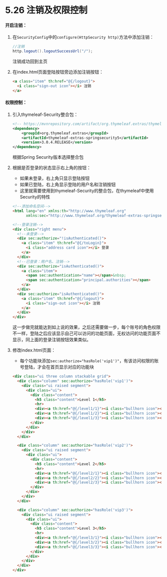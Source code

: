 # 5.26 注销及权限控制

#### 开启注销：

1. 在`SecurityConfig`中的`configure(HttpSecurity http)`方法中添加注销：

   ```java
   //注销
   http.logout().logoutSuccessUrl("/");
   ```

   注销成功回到主页

2. 在index.html页面登陆按钮旁边添加注销按钮：

   ```html
   <a class="item" th:href="@{/logout}">
     <i class="sign-out icon"></i> 注销
   </a>
   ```



#### 权限控制：

1. 引入thymeleaf-Security整合包：

   ```xml
   <!-- https://mvnrepository.com/artifact/org.thymeleaf.extras/thymeleaf-extras-springsecurity5 -->
   <dependency>
       <groupId>org.thymeleaf.extras</groupId>
       <artifactId>thymeleaf-extras-springsecurity5</artifactId>
       <version>3.0.4.RELEASE</version>
   </dependency>
   ```

   根据Spring Security版本选择整合包

2. 根据是否登录的状态显示右上角的按钮：

   - 如果未登录，右上角只显示登陆按钮
   - 如果已登陆，右上角显示登陆的用户名和注销按钮
   - 这里就需要使用到thymeleaf-Security的整合包，在thymeleaf中使用Security的特性

   ```html
   <!--添加命名空间-->
   <html lang="en" xmlns:th="http://www.thymeleaf.org"
         xmlns:sec="http://www.thymeleaf.org/thymeleaf-extras-springsecurity4">
   
   <!--登录注销-->
   <div class="right menu">
     <!--未登录-->
     <div sec:authorize="!isAuthenticated()">
       <a class="item" th:href="@{/toLogin}">
         <i class="address card icon"></i> 登录
       </a>
     </div>
     <!--已登录：用户名、注销-->
     <div sec:authorize="isAuthenticated()">
       <a class="item">
         <span sec:authentication="name"></span>&nbsp;
         <span sec:authentication="principal.authorities"></span>
       </a>
     </div>
     <div sec:authorize="isAuthenticated()">
       <a class="item" th:href="@{/logout}">
         <i class="sign-out icon"></i> 注销
       </a>
     </div>
   </div>
   ```

   这一步做完就能达到如上说的效果，之后还需要做一步，每个账号的角色权限不一样，登陆之后应该显示自己可以访问的功能页面，无权访问的功能页面不显示，同上面的登录注销按钮效果类似。

3. 修改index.html页面：

   - 每个功能块添加`sec:authorize="hasRole('vip1')"`，有该访问权限的账号登陆，才会在首页显示对应的功能块

   ```html
   <div class="ui three column stackable grid">
     <div class="column" sec:authorize="hasRole('vip1')">
       <div class="ui raised segment">
         <div class="ui">
           <div class="content">
             <h5 class="content">Level 1</h5>
             <hr>
             <div><a th:href="@{/level1/1}"><i class="bullhorn icon"></i> Level-1-1</a></div>
             <div><a th:href="@{/level1/2}"><i class="bullhorn icon"></i> Level-1-2</a></div>
             <div><a th:href="@{/level1/3}"><i class="bullhorn icon"></i> Level-1-3</a></div>
           </div>
         </div>
       </div>
     </div>
   
     <div class="column" sec:authorize="hasRole('vip2')">
       <div class="ui raised segment">
         <div class="ui">
           <div class="content">
             <h5 class="content">Level 2</h5>
             <hr>
             <div><a th:href="@{/level2/1}"><i class="bullhorn icon"></i> Level-2-1</a></div>
             <div><a th:href="@{/level2/2}"><i class="bullhorn icon"></i> Level-2-2</a></div>
             <div><a th:href="@{/level2/3}"><i class="bullhorn icon"></i> Level-2-3</a></div>
           </div>
         </div>
       </div>
     </div>
   
     <div class="column" sec:authorize="hasRole('vip3')">
       <div class="ui raised segment">
         <div class="ui">
           <div class="content">
             <h5 class="content">Level 3</h5>
             <hr>
             <div><a th:href="@{/level3/1}"><i class="bullhorn icon"></i> Level-3-1</a></div>
             <div><a th:href="@{/level3/2}"><i class="bullhorn icon"></i> Level-3-2</a></div>
             <div><a th:href="@{/level3/3}"><i class="bullhorn icon"></i> Level-3-3</a></div>
           </div>
         </div>
       </div>
     </div>
   </div>
   ```

   

